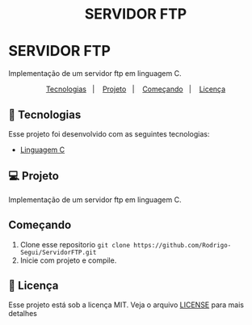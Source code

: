 <h1 align="center">
    SERVIDOR FTP
</h1>

# SERVIDOR FTP
Implementação de um servidor ftp em linguagem C. 

<p align="center">
  <a href="#rocket-tecnologias">Tecnologias</a>&nbsp;&nbsp;&nbsp;|&nbsp;&nbsp;&nbsp;
  <a href="#💻-projeto">Projeto</a>&nbsp;&nbsp;&nbsp;|&nbsp;&nbsp;&nbsp;
  <a href="#começando">Começando</a>&nbsp;&nbsp;&nbsp;|&nbsp;&nbsp;&nbsp;
  <a href="#memo-licença">Licença</a>
</p>

## :rocket: Tecnologias

Esse projeto foi desenvolvido com as seguintes tecnologias:

- [Linguagem C](https://devdocs.io/c/)


## 💻 Projeto
 
Implementação de um servidor ftp em linguagem C. 



## Começando

 1. Clone esse repositorio ```git clone https://github.com/Rodrigo-Segui/ServidorFTP.git```
 2. Inicie  com projeto e compile.
  
 ## :memo: Licença

Esse projeto está sob a licença MIT. Veja o arquivo [LICENSE](https://github.com/Rodrigo-Segui/ServidorFTP/blob/master/LICENSE) para mais detalhes
